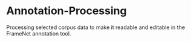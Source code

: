 # Annotation-Processing
Processing selected corpus data to make it readable and editable in the FrameNet annotation tool.
